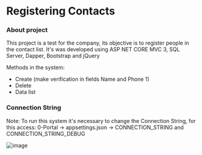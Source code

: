 # Registering Contacts

### About project
This project is a test for the company, its objective is to register people in the contact list.
It's was developed using ASP NET CORE MVC 3, SQL Server, Dapper, Bootstrap and jQuery

Methods in the system:
- Create (make verification in fields Name and Phone 1)
- Delete
- Data list

### Connection String
Note: To run this system it's necessary to change the Connection String, for this access: 0-Portal -> appsettings.json -> CONNECTION_STRING and CONNECTION_STRING_DEBUG


![image](https://github.com/heberGustavo/C-Sharp/assets/44476616/6dc6de51-b889-47d3-86b2-213495be8914)

